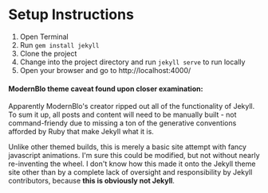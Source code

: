 # Setup Instructions

1. Open Terminal
2. Run `gem install jekyll`
3. Clone the project
4. Change into the project directory and run `jekyll serve` to run locally
5. Open your browser and go to http://localhost:4000/

#### ModernBlo theme caveat found upon closer examination:

Apparently ModernBlo's creator ripped out all of the functionality of Jekyll. To sum it up, all posts and content will need to be manually built -  not command-friendy due to missing a ton of the generative conventions afforded by Ruby that make Jekyll what it is.

Unlike other themed builds, this is merely a basic site attempt with fancy javascript animations. I'm sure this could be modified, but not without nearly re-inventing the wheel. I don't know how this made it onto the Jekyll theme site other than by a complete lack of oversight and responsibility by Jekyll contributors, because **this is obviously not Jekyll**.
